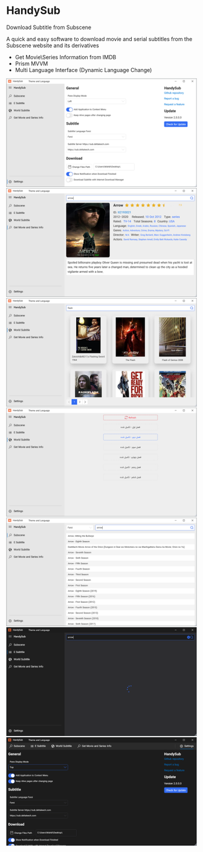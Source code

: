 # HandySub
 Download Subtitle from Subscene

A quick and easy software to download movie and serial subtitles from the Subscene website and its derivatives
- Get Movie\Series Information from IMDB
- Prism MVVM
- Multi Language Interface (Dynamic Language Change)

![HandySub](ScreenShot/1.png)
![HandySub](ScreenShot/2.png)
![HandySub](ScreenShot/3.png)
![HandySub](ScreenShot/4.png)
![HandySub](ScreenShot/5.png)
![HandySub](ScreenShot/6.png)
![HandySub](ScreenShot/7.png)
